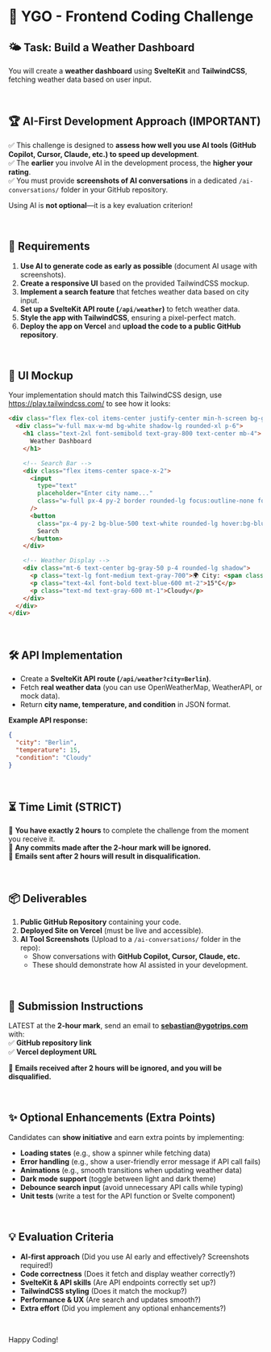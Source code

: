 # 🚀 YGO - Frontend Coding Challenge

## 🌤️ Task: Build a Weather Dashboard
You will create a **weather dashboard** using **SvelteKit** and **TailwindCSS**, fetching weather data based on user input.

<br>

## 🏆 AI-First Development Approach (IMPORTANT)
✅ This challenge is designed to **assess how well you use AI tools (GitHub Copilot, Cursor, Claude, etc.) to speed up development**.  
✅ The **earlier** you involve AI in the development process, the **higher your rating**.  
✅ You must provide **screenshots of AI conversations** in a dedicated `/ai-conversations/` folder in your GitHub repository.  

Using AI is **not optional**—it is a key evaluation criterion!

<br>

## 📌 Requirements
1. **Use AI to generate code as early as possible** (document AI usage with screenshots).
2. **Create a responsive UI** based on the provided TailwindCSS mockup.
3. **Implement a search feature** that fetches weather data based on city input.
4. **Set up a SvelteKit API route (`/api/weather`)** to fetch weather data.
5. **Style the app with TailwindCSS**, ensuring a pixel-perfect match.
6. **Deploy the app on Vercel** and **upload the code to a public GitHub repository**.

<br>


## 🎨 UI Mockup
Your implementation should match this TailwindCSS design, use https://play.tailwindcss.com/ to see how it looks:

```html
<div class="flex flex-col items-center justify-center min-h-screen bg-gray-100 p-6">
  <div class="w-full max-w-md bg-white shadow-lg rounded-xl p-6">
    <h1 class="text-2xl font-semibold text-gray-800 text-center mb-4">
      Weather Dashboard
    </h1>

    <!-- Search Bar -->
    <div class="flex items-center space-x-2">
      <input
        type="text"
        placeholder="Enter city name..."
        class="w-full px-4 py-2 border rounded-lg focus:outline-none focus:ring-2 focus:ring-blue-400"
      />
      <button
        class="px-4 py-2 bg-blue-500 text-white rounded-lg hover:bg-blue-600 transition">
        Search
      </button>
    </div>

    <!-- Weather Display -->
    <div class="mt-6 text-center bg-gray-50 p-4 rounded-lg shadow">
      <p class="text-lg font-medium text-gray-700">🌍 City: <span class="font-semibold">Berlin</span></p>
      <p class="text-4xl font-bold text-blue-600 mt-2">15°C</p>
      <p class="text-md text-gray-600 mt-1">Cloudy</p>
    </div>
  </div>
</div>
```

<br>

## 🛠️ API Implementation
- Create a **SvelteKit API route (`/api/weather?city=Berlin`)**.
- Fetch **real weather data** (you can use OpenWeatherMap, WeatherAPI, or mock data).
- Return **city name, temperature, and condition** in JSON format.

**Example API response:**
```json
{
  "city": "Berlin",
  "temperature": 15,
  "condition": "Cloudy"
}
```

<br>

## ⏳ Time Limit (STRICT)
🔴 **You have exactly 2 hours** to complete the challenge from the moment you receive it.  
🔴 **Any commits made after the 2-hour mark will be ignored.**  
🔴 **Emails sent after 2 hours will result in disqualification.**  

<br>

## 📦 Deliverables
1. **Public GitHub Repository** containing your code.
2. **Deployed Site on Vercel** (must be live and accessible).
3. **AI Tool Screenshots** (Upload to a `/ai-conversations/` folder in the repo):
   - Show conversations with **GitHub Copilot, Cursor, Claude, etc.**  
   - These should demonstrate how AI assisted in your development.  

<br>

## 📧 Submission Instructions
LATEST at the **2-hour mark**, send an email to **sebastian@ygotrips.com** with:  
✅ **GitHub repository link**  
✅ **Vercel deployment URL**  

🔴 **Emails received after 2 hours will be ignored, and you will be disqualified.**  

<br>

## ✨ Optional Enhancements (Extra Points)
Candidates can **show initiative** and earn extra points by implementing:
- **Loading states** (e.g., show a spinner while fetching data)  
- **Error handling** (e.g., show a user-friendly error message if API call fails)  
- **Animations** (e.g., smooth transitions when updating weather data)  
- **Dark mode support** (toggle between light and dark theme)  
- **Debounce search input** (avoid unnecessary API calls while typing)  
- **Unit tests** (write a test for the API function or Svelte component)  

<br>

## 💡 Evaluation Criteria
- **AI-first approach** (Did you use AI early and effectively? Screenshots required!)
- **Code correctness** (Does it fetch and display weather correctly?)
- **SvelteKit & API skills** (Are API endpoints correctly set up?)
- **TailwindCSS styling** (Does it match the mockup?)
- **Performance & UX** (Are search and updates smooth?)
- **Extra effort** (Did you implement any optional enhancements?)

<br>

Happy Coding!